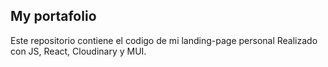 ## My portafolio

Este repositorio contiene el codigo de mi landing-page personal
Realizado con JS, React, Cloudinary y MUI.
